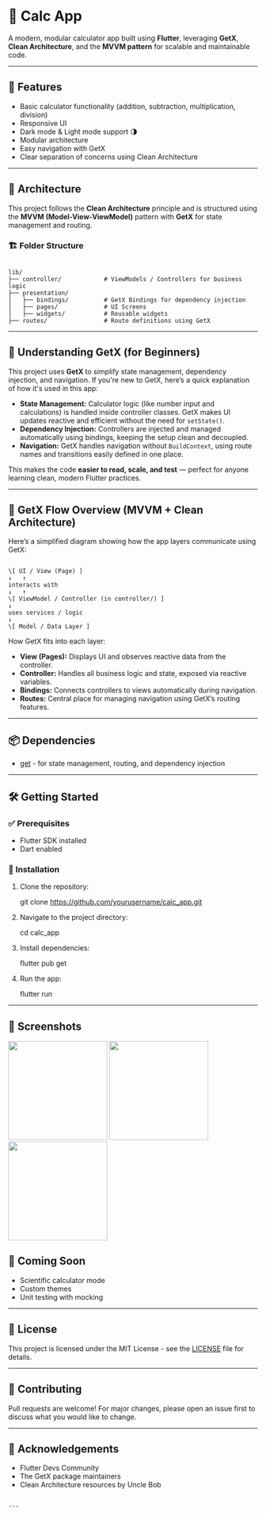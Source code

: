 # 📱 Calc App

A modern, modular calculator app built using **Flutter**, leveraging **GetX**, **Clean Architecture**, and the **MVVM pattern** for scalable and maintainable code.

---

## 🚀 Features

- Basic calculator functionality (addition, subtraction, multiplication, division)
- Responsive UI
- Dark mode & Light mode support 🌗
- Modular architecture
- Easy navigation with GetX
- Clear separation of concerns using Clean Architecture

---

## 🧠 Architecture

This project follows the **Clean Architecture** principle and is structured using the **MVVM (Model-View-ViewModel)** pattern with **GetX** for state management and routing.

### 🏗️ Folder Structure

```

lib/
├── controller/            # ViewModels / Controllers for business logic
├── presentation/
│   ├── bindings/          # GetX Bindings for dependency injection
│   ├── pages/             # UI Screens
│   ├── widgets/           # Reusable widgets
├── routes/                # Route definitions using GetX

```

---

## 🧠 Understanding GetX (for Beginners)

This project uses **GetX** to simplify state management, dependency injection, and navigation. If you're new to GetX, here’s a quick explanation of how it's used in this app:

- **State Management:** Calculator logic (like number input and calculations) is handled inside controller classes. GetX makes UI updates reactive and efficient without the need for `setState()`.
- **Dependency Injection:** Controllers are injected and managed automatically using bindings, keeping the setup clean and decoupled.
- **Navigation:** GetX handles navigation without `BuildContext`, using route names and transitions easily defined in one place.

This makes the code **easier to read, scale, and test** — perfect for anyone learning clean, modern Flutter practices.

---

## 🔄 GetX Flow Overview (MVVM + Clean Architecture)

Here’s a simplified diagram showing how the app layers communicate using GetX:

```

\[ UI / View (Page) ]
↓   ↑
interacts with
↓   ↑
\[ ViewModel / Controller (in controller/) ]
↓
uses services / logic
↓
\[ Model / Data Layer ]

````

How GetX fits into each layer:

- **View (Pages):** Displays UI and observes reactive data from the controller.
- **Controller:** Handles all business logic and state, exposed via reactive variables.
- **Bindings:** Connects controllers to views automatically during navigation.
- **Routes:** Central place for managing navigation using GetX’s routing features.

---

## 📦 Dependencies

- [get](https://pub.dev/packages/get) - for state management, routing, and dependency injection

---

## 🛠️ Getting Started

### ✅ Prerequisites

- Flutter SDK installed
- Dart enabled

### 🚚 Installation

1. Clone the repository:

   git clone https://github.com/yourusername/calc_app.git


2. Navigate to the project directory:


   cd calc_app

3. Install dependencies:


   flutter pub get

4. Run the app:


   flutter run


---
## 🧩 Screenshots

<p float="left">
  <img src="screenshot/Screenshot_2025-08-02-09-39-45-893_com.example.calcapp.jpg" width="200" />
  <img src="screenshot/Screenshot_2025-08-02-09-39-53-748_com.example.calcapp.jpg" width="200" />
  <img src="screenshot/Screenshot_2025-08-02-09-40-01-817_com.example.calcapp.jpg" width="200" />
</p>

## 🧩 Coming Soon

* Scientific calculator mode
* Custom themes
* Unit testing with mocking

---

## 📄 License

This project is licensed under the MIT License - see the [LICENSE](LICENSE) file for details.

---

## 🤝 Contributing

Pull requests are welcome! For major changes, please open an issue first to discuss what you would like to change.

---

## 🙌 Acknowledgements

* Flutter Devs Community
* The GetX package maintainers
* Clean Architecture resources by Uncle Bob

```

---

